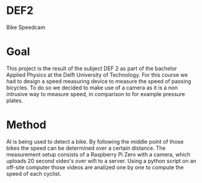 # DEF2
Bike Speedcam

# Goal
This project is the result of the subject DEF 2 as part of the bachelor Applied Physics at the Delft University of Technology. For this course we had to design a speed measuring device to measure the speed of passing bicycles. To do so we decided to make use of a camera as it is a non intrusive way to measure speed, in comparison to for example pressure plates. 

# Method
AI is being used to detect a bike. By following the middle point of those bikes the speed can be determined over a certain distance. The measurement setup consists of a Raspberry Pi Zero with a camera, which uploads 20 second video's over wifi to a server. Using a python script on an off-site computer those videos are analized one by one to compute the speed of each cyclist.
